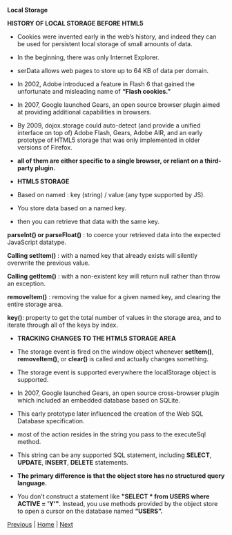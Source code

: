 **Local Storage**

**HISTORY OF LOCAL STORAGE BEFORE HTML5**

* Cookies were invented early in the web’s history, and indeed they can be used for persistent local storage of small amounts of data.

* In the beginning, there was only Internet Explorer.

* serData allows web pages to store up to 64 KB of data per domain.

* In 2002, Adobe introduced a feature in Flash 6 that gained the unfortunate and misleading name of **“Flash cookies.”**

* In 2007, Google launched Gears, an open source browser plugin aimed at providing additional capabilities in browsers.

* By 2009, dojox.storage could auto-detect (and provide a unified interface on top of) Adobe Flash, Gears, Adobe AIR, and an early prototype of HTML5 storage that was only implemented in older versions of Firefox.

* **all of them are either specific to a single browser, or reliant on a third-party plugin.**

* **HTML5 STORAGE**

* Based on named : key (string) / value (any type supported by JS).
* You store data based on a named key.
* then you can retrieve that data with the same key.

**parseInt() or parseFloat()** : to coerce your retrieved data into the expected JavaScript datatype.

**Calling setItem()** : with a named key that already exists will silently overwrite the previous value.

**Calling getItem()** : with a non-existent key will return null rather than throw an exception.

**removeItem()** :  removing the value for a given named key, and clearing the entire storage area.

**key()**: property to get the total number of values in the storage area, and to iterate through all of the keys by index.

* **TRACKING CHANGES TO THE HTML5 STORAGE AREA**

* The storage event is fired on the window object whenever **setItem()**, **removeItem()**, or **clear()** is called and actually changes something.

* The storage event is supported everywhere the localStorage object is supported.

* In 2007, Google launched Gears, an open source cross-browser plugin which included an embedded database based on SQLite.

* This early prototype later influenced the creation of the Web SQL Database specification.

* most of the action resides in the string you pass to the executeSql method.

* This string can be any supported SQL statement, including **SELECT**, **UPDATE**, **INSERT**, **DELETE** statements.

* **The primary difference is that the object store has no structured query language.**
* You don’t construct a statement like **"SELECT * from USERS where ACTIVE = 'Y'"**. Instead, you use methods provided by the object store to open a cursor on the database named **“USERS”.**


[Previous](class-12.md)  | [Home](README.md) | [Next](class-14a.md)
